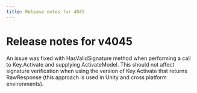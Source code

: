 ```yaml
---
title: Release notes for 4045
---
```


# Release notes for v4045

An issue was fixed with HasValidSignature method when performing a call to Key.Activate and supplying ActivateModel. This should not affect signature verification when using the version of Key.Activate that returns RawResponse (this approach is used in Unity and cross platform environments).